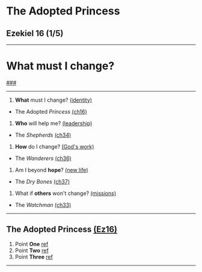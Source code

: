 <!-- .slide: <%= bg("unsplash-Jztmx9yqjBw-stars.jpg") %> id="title" -->
# The Adopted Princess
## Ezekiel 16 (1/5)

---
<!-- .slide: data-background="white" -->
# **What** must I change?

[###](#/outline "secret")

---
1. **What** must I change? [(identity)](# "ref")
  + The Adopted *Princess* [(ch16)](# "ref")
1. **Who** will help me? [(leadership)](# "ref")
  + The *Shepherds* [(ch34)](# "ref")
1. **How** do I change? [(God's work)](# "ref")
  + The *Wanderers* [(ch36)](# "ref")
1. Am I beyond **hope**? [(new life)](# "ref")
  + The *Dry Bones* [(ch37)](# "ref")
1. What if **others** won't change? [(missions)](# "ref")
  + The *Watchman* [(ch33)](# "ref")

---
<!-- .slide: <%= bg("unsplash-Jztmx9yqjBw-stars.jpg") %> id="outline" class="outline" -->
## The Adopted Princess [(Ez16)](# "ref")
1. Point **One** [ref](# "ref")
2. Point **Two** [ref](# "ref")
3. Point **Three** [ref](# "ref")

---
<!-- .slide: <%= bg("unsplash-Jztmx9yqjBw-stars.jpg") %> class="empty" -->
